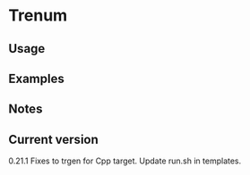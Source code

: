 # Trenum

## Usage

## Examples

## Notes

## Current version

0.21.1 Fixes to trgen for Cpp target. Update run.sh in templates.
